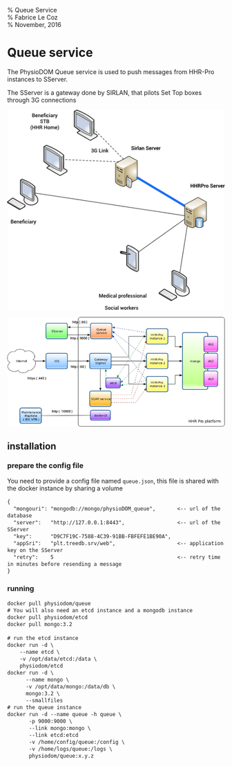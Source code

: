% Queue Service  
% Fabrice Le Coz  
% November, 2016

# Queue service

The PhysioDOM Queue service is used to push messages from HHR-Pro instances to SServer.

The SServer is a gateway done by SIRLAN, that pilots Set Top boxes through 3G connections

![](Global.png)

![](physiodom.png)

## installation

### prepare the config file

You need to provide a config file named `queue.json`, this file is shared with the
docker instance by sharing a volume

    {
      "mongouri": "mongodb://mongo/physioDOM_queue",       <-- url of the database
      "server":   "http://127.0.0.1:8443",                 <-- url of the SServer
      "key":      "D9C7F19C-7588-4C39-91BB-FBFEFE1BE90A",  
      "appSri":   "plt.treedb.srv/web",                    <-- application key on the SServer
      "retry":    5                                        <-- retry time in minutes before resending a message
    }

### running

    docker pull physiodom/queue
    # You will also need an etcd instance and a mongodb instance
    docker pull physiodom/etcd
    docker pull mongo:3.2
    
    # run the etcd instance
    docker run -d \
        --name etcd \
        -v /opt/data/etcd:/data \
        physiodom/etcd
    docker run -d \
          --name mongo \
          -v /opt/data/mongo:/data/db \
          mongo:3.2 \
          --smallfiles
    # run the queue instance
    docker run -d --name queue -h queue \
           -p 9000:9000 \
           --link mongo:mongo \
           --link etcd:etcd
           -v /home/config/queue:/config \
           -v /home/logs/queue:/logs \
           physiodom/queue:x.y.z
